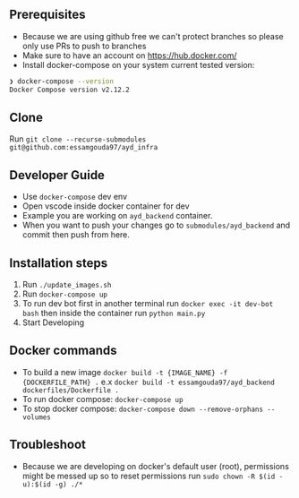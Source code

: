 ## Prerequisites

- Because we are using github free we can't protect branches so please only use PRs to push to branches
- Make sure to have an account on https://hub.docker.com/
- Install docker-compose on your system current tested version:

```bash
❯ docker-compose --version
Docker Compose version v2.12.2
```

## Clone

Run `git clone --recurse-submodules git@github.com:essamgouda97/ayd_infra`

## Developer Guide

- Use `docker-compose` dev env
- Open vscode inside docker container for dev
- Example you are working on `ayd_backend` container.
- When you want to push your changes go to `submodules/ayd_backend` and commit then push from here.

## Installation steps

1. Run `./update_images.sh`
2. Run `docker-compose up`
3. To run dev bot first in another terminal run `docker exec -it dev-bot bash` then inside the container run `python main.py`
4. Start Developing

## Docker commands

- To build a new image `docker build -t {IMAGE_NAME} -f {DOCKERFILE_PATH} .` e.x `docker build -t essamgouda97/ayd_backend dockerfiles/Dockerfile .`
- To run docker compose: `docker-compose up`
- To stop docker compose: `docker-compose down --remove-orphans --volumes`

## Troubleshoot

- Because we are developing on docker's default user (root), permissions might be messed up so to reset permissions run `sudo chown -R $(id -u):$(id -g) ./*`
